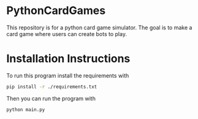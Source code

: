 # PythonCardGames
This repository is for a python card game simulator. The goal is to make a card game where users can create bots to play.
# Installation Instructions

To run this program install the requirements with
```bash
pip install -r ./requirements.txt
```

Then you can run the program with
```bash
python main.py
```
